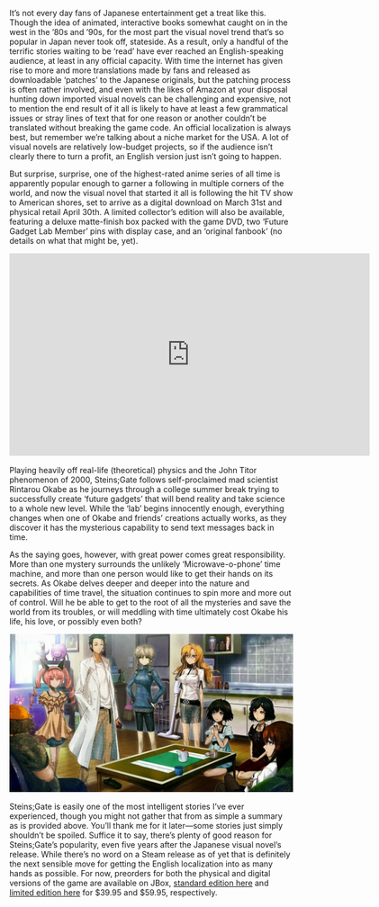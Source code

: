 <!--t Steins;Gate Visual Novel Localization Hits March 31 t-->
<!--tag 2014,archive,gaming,news,thinkboxly tag-->
<!--image /content/images/steinsgate-visual-novel-localization/116421-1024x384.jpg image-->
  
It’s not every day fans of Japanese entertainment get a treat like this. Though the idea of animated, interactive books somewhat caught on in the west in the ’80s and ’90s, for the most part the visual novel trend that’s so popular in Japan never took off, stateside. As a result, only a handful of the terrific stories waiting to be ‘read’ have ever reached an English-speaking audience, at least in any official capacity. With time the internet has given rise to more and more translations made by fans and released as downloadable ‘patches’ to the Japanese originals, but the patching process is often rather involved, and even with the likes of Amazon at your disposal hunting down imported visual novels can be challenging and expensive, not to mention the end result of it all is likely to have at least a few grammatical issues or stray lines of text that for one reason or another couldn’t be translated without breaking the game code. An official localization is always best, but remember we’re talking about a niche market for the USA. A lot of visual novels are relatively low-budget projects, so if the audience isn’t clearly there to turn a profit, an English version just isn’t going to happen.  
  
But surprise, surprise, one of the highest-rated anime series of all time is apparently popular enough to garner a following in multiple corners of the world, and now the visual novel that started it all is following the hit TV show to American shores, set to arrive as a digital download on March 31st and physical retail April 30th. A limited collector’s edition will also be available, featuring a deluxe matte-finish box packed with the game DVD, two ‘Future Gadget Lab Member’ pins with display case, and an ‘original fanbook’ (no details on what that might be, yet).  
  

<iframe width="640" height="360" src="https://www.youtube.com/embed/jGjN1h2ULho?rel=0" frameborder="0" allowfullscreen></iframe>

  
  
Playing heavily off real-life (theoretical) physics and the John Titor phenomenon of 2000, Steins;Gate follows self-proclaimed mad scientist Rintarou Okabe as he journeys through a college summer break trying to successfully create ‘future gadgets’ that will bend reality and take science to a whole new level. While the ‘lab’ begins innocently enough, everything changes when one of Okabe and friends’ creations actually works, as they discover it has the mysterious capability to send text messages back in time.  
  
As the saying goes, however, with great power comes great responsibility. More than one mystery surrounds the unlikely ‘Microwave-o-phone’ time machine, and more than one person would like to get their hands on its secrets. As Okabe delves deeper and deeper into the nature and capabilities of time travel, the situation continues to spin more and more out of control. Will he be able to get to the root of all the mysteries and save the world from its troubles, or will meddling with time ultimately cost Okabe his life, his love, or possibly even both?  
  
[![](/content/images/steinsgate-visual-novel-localization/screen06-255B1-255D11-1024x570.jpg)](/content/images/steinsgate-visual-novel-localization/screen06-255B1-255D11-1024x570.jpg)  
  
Steins;Gate is easily one of the most intelligent stories I’ve ever experienced, though you might not gather that from as simple a summary as is provided above. You’ll thank me for it later—some stories just simply shouldn’t be spoiled. Suffice it to say, there’s plenty of good reason for Steins;Gate’s popularity, even five years after the Japanese visual novel’s release. While there’s no word on a Steam release as of yet that is definitely the next sensible move for getting the English localization into as many hands as possible. For now, preorders for both the physical and digital versions of the game are available on JBox, [standard edition here](http://www.jbox.com/product/SG001) and [limited edition here](http://www.jbox.com/product/SG001LE) for $39.95 and $59.95, respectively.
